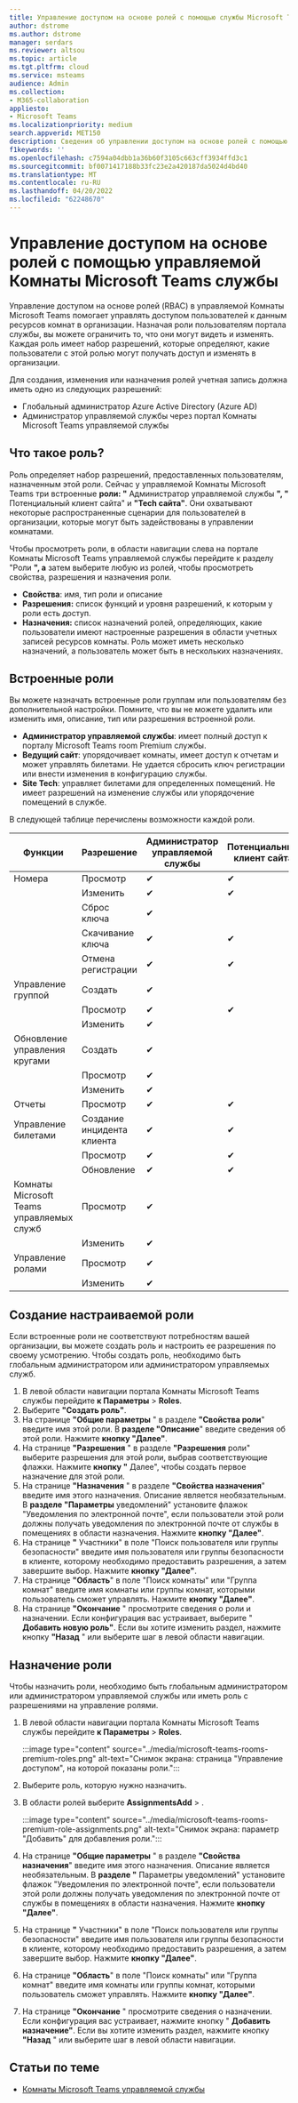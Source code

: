 ```yaml
---
title: Управление доступом на основе ролей с помощью службы Microsoft Teams room Premium
author: dstrome
ms.author: dstrome
manager: serdars
ms.reviewer: altsou
ms.topic: article
ms.tgt.pltfrm: cloud
ms.service: msteams
audience: Admin
ms.collection:
- M365-collaboration
appliesto:
- Microsoft Teams
ms.localizationpriority: medium
search.appverid: MET150
description: Сведения об управлении доступом на основе ролей с помощью Комнаты Microsoft Teams управляемой службы.
f1keywords: ''
ms.openlocfilehash: c7594a04dbb1a36b60f3105c663cff3934ffd3c1
ms.sourcegitcommit: bf0071417188b33fc23e2a420187da5024d4bd40
ms.translationtype: MT
ms.contentlocale: ru-RU
ms.lasthandoff: 04/20/2022
ms.locfileid: "62248670"
---
```

# <a name="role-based-access-control-with-the-microsoft-teams-rooms-managed-service"></a>Управление доступом на основе ролей с помощью управляемой Комнаты Microsoft Teams службы

Управление доступом на основе ролей (RBAC) в управляемой Комнаты Microsoft Teams помогает управлять доступом пользователей к данным ресурсов комнат в организации. Назначая роли пользователям портала службы, вы можете ограничить то, что они могут видеть и изменять. Каждая роль имеет набор разрешений, которые определяют, какие пользователи с этой ролью могут получать доступ и изменять в организации.

Для создания, изменения или назначения ролей учетная запись должна иметь одно из следующих разрешений:

- Глобальный администратор Azure Active Directory (Azure AD)
- Администратор управляемой службы через портал Комнаты Microsoft Teams управляемой службы

## <a name="what-is-a-role"></a>Что такое роль?

Роль определяет набор разрешений, предоставленных пользователям, назначенным этой роли. Сейчас у управляемой Комнаты Microsoft Teams три встроенные **роли: "** Администратор управляемой службы **", "** Потенциальный клиент сайта" и **"Tech сайта"**. Они охватывают некоторые распространенные сценарии для пользователей в организации, которые могут быть задействованы в управлении комнатами.

Чтобы просмотреть роли, в области навигации слева на портале Комнаты Microsoft Teams управляемой службы перейдите к разделу "Роли **", а** затем выберите любую из ролей, чтобы просмотреть свойства, разрешения и назначения роли.  

- **Свойства**: имя, тип роли и описание
- **Разрешения:** список функций и уровня разрешений, к которым у роли есть доступ.
- **Назначения:** список назначений ролей, определяющих, какие пользователи имеют настроенные разрешения в области учетных записей ресурсов комнаты. Роль может иметь несколько назначений, а пользователь может быть в нескольких назначениях.

## <a name="built-in-roles"></a>Встроенные роли

Вы можете назначать встроенные роли группам или пользователям без дополнительной настройки. Помните, что вы не можете удалить или изменить имя, описание, тип или разрешения встроенной роли.

- **Администратор управляемой службы**: имеет полный доступ к порталу Microsoft Teams room Premium службы.
- **Ведущий сайт**: упорядочивает комнаты, имеет доступ к отчетам и может управлять билетами. Не удается сбросить ключ регистрации или внести изменения в конфигурацию службы.  
- **Site Tech**: управляет билетами для определенных помещений. Не имеет разрешений на изменение службы или упорядочение помещений в службе.

В следующей таблице перечислены возможности каждой роли.

|Функции |Разрешение |Администратор управляемой службы  |Потенциальный клиент сайта  |Site Tech  |
|---------|---------|---------|---------|---------|
|Номера     |Просмотр        |&#10004;           |&#10004;           |&#10004;  |
|    |Изменить         |&#10004;           |&#10004;           |&#10004; |
|    |Сброс ключа         |&#10004;           |         ||
|    |Скачивание ключа         |&#10004;           |&#10004;          |&#10004; |
|    |Отмена регистрации         |&#10004;           |&#10004;           |&#10004; |
|Управление группой   |Создать         |&#10004;           |           ||
|    |Просмотр       |&#10004;          |&#10004;           ||
|    |Изменить         |&#10004;           |           ||
|Обновление управления кругами    |Создать         |&#10004;           |           ||
|    |Просмотр         |&#10004;           |           ||
|    |Изменить         |&#10004;           |           ||
|Отчеты   |Просмотр        |&#10004;           |&#10004;           ||
|Управление билетами   |Создание инцидента клиента         |&#10004;           |&#10004;           |&#10004;  |
|    |Просмотр         |&#10004;           |&#10004;           |&#10004;  |
|    |Обновление         |&#10004;           |&#10004;           |&#10004;  |
|Комнаты Microsoft Teams управляемых служб    |Просмотр         |&#10004;           |         ||
|    |Изменить        |&#10004;           |         ||
|Управление ролами    |Просмотр         |&#10004;           |         ||
|    |Изменить         |&#10004;           |         ||

## <a name="create-a-custom-role"></a>Создание настраиваемой роли

Если встроенные роли не соответствуют потребностям вашей организации, вы можете создать роль и настроить ее разрешения по своему усмотрению. Чтобы создать роль, необходимо быть глобальным администратором или администратором управляемых служб. 

1. В левой области навигации портала Комнаты Microsoft Teams службы перейдите **к Параметры** >  **Roles**.
2. Выберите **"Создать роль"**.
3. На странице **"Общие параметры** " в разделе **"Свойства роли**" введите имя этой роли. В **разделе "Описание**" введите сведения об этой роли. Нажмите **кнопку "Далее"**.
4. На странице **"Разрешения** " в разделе **"Разрешения** роли" выберите разрешения для этой роли, выбрав соответствующие флажки. Нажмите **кнопку "** Далее", чтобы создать первое назначение для этой роли.
5. На странице **"Назначения** " в разделе **"Свойства назначения**" введите имя этого назначения. Описание является необязательным. В **разделе "Параметры** уведомлений" установите флажок "Уведомления по электронной почте", если пользователи этой роли должны получать уведомления по электронной  почте от службы в помещениях в области назначения. Нажмите **кнопку "Далее"**.
6. На странице **"** Участники" в поле  "Поиск пользователя или группы безопасности" введите имя пользователя или группы безопасности в клиенте, которому необходимо предоставить разрешения, а затем завершите выбор. Нажмите **кнопку "Далее"**. 
7. На странице **"Область**" в поле  "Поиск комнаты" или "Группа комнат" введите имя комнаты или группы комнат, которыми пользователь сможет управлять. Нажмите **кнопку "Далее"**.
8. На странице **"Окончание** " просмотрите сведения о роли и назначении. Если конфигурация вас устраивает, выберите " **Добавить новую роль"**. Если вы хотите изменить раздел, нажмите кнопку **"Назад** " или выберите шаг в левой области навигации.  

## <a name="assign-a-role"></a>Назначение роли

Чтобы назначить роли, необходимо быть глобальным администратором или администратором управляемой службы или иметь роль с разрешениями на управление ролями.

1. В левой области навигации портала Комнаты Microsoft Teams службы перейдите **к Параметры** >  **Roles**.

    :::image type="content" source="../media/microsoft-teams-rooms-premium-roles.png" alt-text="Снимок экрана: страница &quot;Управление доступом&quot;, на которой показаны роли.":::

2. Выберите роль, которую нужно назначить.
3. В области ролей выберите **AssignmentsAdd** > .

    :::image type="content" source="../media/microsoft-teams-rooms-premium-role-assignments.png" alt-text="Снимок экрана: параметр &quot;Добавить&quot; для добавления роли.":::

4. На странице **"Общие параметры** " в разделе **"Свойства назначения**" введите имя этого назначения. Описание является необязательным. В **разделе "** Параметры уведомлений" установите флажок "Уведомления по электронной почте", если пользователи этой роли должны получать уведомления по электронной почте  от службы в помещениях в области назначения. Нажмите **кнопку "Далее"**. 
5. На странице **"** Участники" в поле  "Поиск пользователя или группы безопасности" введите имя пользователя или группы безопасности в клиенте, которому необходимо предоставить разрешения, а затем завершите выбор. Нажмите **кнопку "Далее"**. 
6. На странице **"Область**" в поле  "Поиск комнаты" или "Группа комнат" введите имя комнаты или группы комнат, которыми пользователь сможет управлять. Нажмите **кнопку "Далее"**.
7. На странице **"Окончание** " просмотрите сведения о назначении. Если конфигурация вас устраивает, нажмите кнопку " **Добавить назначение"**. Если вы хотите изменить раздел, нажмите кнопку **"Назад** " или выберите шаг в левой области навигации.  

## <a name="related-topics"></a>Статьи по теме

- [Комнаты Microsoft Teams управляемой службы](microsoft-teams-rooms-premium.md)
